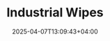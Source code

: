 ---
type: product
layout: product
date: 2025-04-07T13:09:43+04:00
sitemap:
  priority: 1
  changefreq: "weekly"

# SEO metadata
seoTitleSuffix: "Heavy-Duty Shop Towels Near Me"
seoDescription: >-
  Get Industrial Wipes for Washington auto shops. 1050 durable, lint-free wipes per roll—perfect for mechanics and dealerships. Fast shipping, cost-effective, and solvent-resistant. Save big over rental towels.

# Page content
title: "**Industrial Wipes**"
titlePrefix: "Washington Auto Shop Supplies"
description: >-
  Industrial Wipes bring top performance to Washington mechanics and dealerships. With 1050 heavy-duty, lint-free wipes per roll, they tackle grease and oil fast. Durable and budget-friendly, they’re ideal for auto repair shops needing reliable, fast-shipping supplies.

# price section
priceSection:
  title: "Unbeatable price"

# benefitsContent
benefitsImages:
  - image: "/images/wipes/product-main.jpg"
    alt: "Industrial wipes for Washington mechanics"

# benefitsContent
benefitsBlocks:
  - title: "Perfect for Washington Auto Shops"
    text: >-
      Designed for dealerships and repair shops, these wipes handle oil and grease with ease. A must-have for local mechanics needing reliable supplies.
  - title: "Heavy-Duty Strength"
    text: >-
      Built to last, these wipes stay strong even during tough jobs. They soak up spills fast, making them ideal for busy service centers.
  - title: "Versatile Shop Use"
    text: >-
      Works with most solvents for cleaning tools and surfaces. A go-to solution for Washington auto repair shops and garages needing flexibility.
  - title: "Cost-Saving Supply"
    text: >-
      Affordable pricing keeps Washington shops stocked without breaking the bank. Save up to 40% compared to rental towels with this bulk option.
  - title: "Low-Lint Finish"
    text: >-
      Leaves no residue, perfect for interiors and precision parts. Washington mechanics trust these wipes for a clean, professional result every time.
  - title: "Fast Dispensing"
    text: >-
      Fits Tork dispensers for quick, one-handed use. Reduces waste and speeds up workflow in dealership service bays.
  - title: "Washington Mechanic Safety"
    text: >-
      Durable wipes reduce mess and improve safety in busy auto shops. A local favorite for keeping workspaces clean and efficient.
  - title: "Bulk Auto Supplies"
    text: >-
      With 1050 wipes per roll, Washington shops stay prepared for high-volume jobs. Ideal for fleet services and industrial cleaning needs.
  - title: "Eco-Friendly Option"
    text: >-
      Tough yet sustainable, these wipes meet auto shop demands while cutting waste. A smart choice for eco-conscious mechanics.

# gallery section
gallery:
  id: "product-gallery"
  items:
    - image: "images/wipes/gallery-4.jpg"
      alt: "Industrial wipes cleaning greasy parts in Washington shops"
    - image: "images/wipes/gallery-5.jpg"
      alt: "Heavy-duty wipes in Tork dispenser for Washington mechanics"
    - image: "images/wipes/gallery-6.jpg"
      alt: "Industrial wipes absorbing fluids for Washington auto shops"

# testimonials section
testimonials:
  title: "# Customer reviews"
  items:
    - name: "Dave"
      text: >-
        These wipes are great for my auto shop. They clean oil off parts fast and don’t tear. I use fewer per job, and the price is right for bulk orders.
    - name: "Lisa"
      text: >-
        Best wipes I’ve used in my Washington garage. They soak up grease quick and leave no mess. Shipping was fast, and they fit my dispenser perfect.
    - name: "Tom"
      text: >-
        I run a dealership, and these wipes save us money. They’re tough, absorbent, and don’t lint up on car interiors. Solid product.
    - name: "Kelly"
      text: >-
        These hold up great in my service bay. No shredding, just good cleaning power. I keep a roll handy for spills and tools—worth every penny.
    - name: "Mike"
      text: >-
        Been using these in my auto shop for weeks. They’re strong, soak up fluids fast, and don’t leave junk behind. Beats other towels I’ve tried.
    - name: "Sara"
      text: >-
        Perfect for my auto repair gig. They scrub grease off easy and stay together. Fast delivery keeps my stock full—great deal.
    - name: "Pete"
      text: >-
        These wipes are a game-changer for my Washington crew. Tough enough for diesel jobs and soft for interiors. Cheap and reliable—can’t ask for more.
    - name: "Jill"
      text: >-
        My auto shop loves these. They clean up spills quick and don’t fall apart. Bulk rolls last long, and they’re a steal compared to rentals.
    - name: "Rob"
      text: >-
        Top-notch wipes for my Washington garage. They handle heavy use and don’t lint. Fast shipping keeps us going—best supply buy in a while.

# FAQ section
faq:
  titleColored: "F.A.Q."
  questions:
    - question: "How tough are these wipes for auto shop tasks?"
      answer: >-
        Industrial Wipes are built for mechanics. They stay strong when wet, scrubbing grease and oil off tools without tearing. Perfect for heavy-duty auto work.
    - question: "Do these wipes work with auto shop solvents?"
      answer: >-
        Yes, they pair well with degreasers and brake cleaners used in garages. They hold up fine, making them a versatile pick for local shops.
    - question: "How many wipes per roll for mechanics?"
      answer: >-
        Each roll has 1050 wipes, great for auto shops. It’s enough for days of tough jobs, keeping service centers stocked and ready.
    - question: "Are these safe for delicate surfaces?"
      answer: >-
        Absolutely, their low-lint design works on windshields and interiors. Washington mechanics use them for clean finishes without scratches or residue.
    - question: "What dispensers fit these in Washington shops?"
      answer: >-
        They fit Tork floor dispensers, common in Washington garages. Easy to grab one-handed, they cut waste and speed up daily tasks for busy crews.
    - question: "Why choose these for auto repairs?"
      answer: >-
        Auto shops save with these durable, bulk wipes. Fast shipping, cost savings, and top performance make them a smart pick for local mechanics.
    - question: "Can I get fast delivery in Washington?"
      answer: >-
        Yes, we offer fast shipping across Washington. Keep your shop stocked with these high-performance wipes—no delays for your service needs.
    - question: "Are these eco-friendly for Washington shops?"
      answer: >-
        They’re tough yet cut waste, a win for mechanics. Sustainable and strong, they meet shop needs while keeping things practical.

---